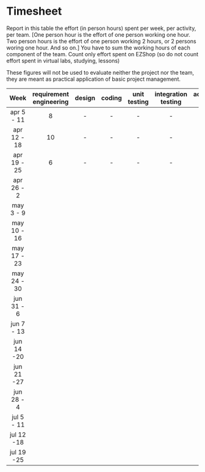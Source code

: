 # Timesheet

Report in this table the effort (in person hours) spent per week, per activity, per team. 
[One person hour is the effort of one person working one hour.
Two person hours is the effort of one person working 2 hours, or 2 persons woring one hour. And so on.]
You have to sum the working hours of each component of the team.
Count only effort spent on EZShop (so do not count effort spent in virtual labs, studying, lessons)

These figures will not be used to evaluate neither the project nor the team, they are meant as practical application of basic project management.

| Week | requirement engineering | design | coding | unit testing | integration testing | acceptance testing | management | git maven |
|:-----------:|:--------:|:-----------:|:-----------:|:----------:|:------------:|:---------------:|:-------------:|:--------------:|
| apr 5 - 11 | 8 |- |- |- |- |- |- |- |
| apr 12 - 18| 10 | - | - | -|- |- | -|- | 
| apr 19 - 25| 6 | - | - | -|- |- | -|- | 
| apr 26 - 2 | | | | | | | | | 
| may 3 - 9  | | | | | | | | | 
| may 10 - 16| | | | | | | | | 
| may 17 - 23| | | | | | | | | 
| may 24 - 30| | | | | | | | | 
| jun 31 - 6 | | | | | | | | | 
| jun 7 - 13 | | | | | | | | | 
| jun 14 -20 | | | | | | | | | 
| jun 21 -27 | | | | | | | | | 
| jun 28 - 4 | | | | | | | | | 
| jul 5 - 11 | | | | | | | | | 
| jul 12 -18 | | | | | | | | |
| jul 19 -25 | | | | | | | | |

